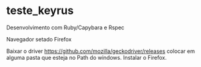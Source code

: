 # teste_keyrus
Desenvolvimento com Ruby/Capybara e Rspec

Navegador setado Firefox

Baixar o driver https://github.com/mozilla/geckodriver/releases colocar em alguma pasta que esteja no Path do windows.
Instalar o Firefox.
